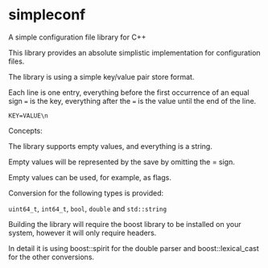 simpleconf
==========

A simple configuration file library for C++

This library provides an absolute simplistic implementation
for configuration files.

The library is using a simple key/value pair store format.

Each line is one entry, everything before the first occurrence of an
equal sign `=` is the key, everything after the `=` is the value until the end
of the line.

    KEY=VALUE\n

Concepts:

The library supports empty values, and everything is a string.

Empty values will be represented by the save by omitting the = sign.

Empty values can be used, for example, as flags.

Conversion for the following types is provided:

`uint64_t`, `int64_t`, `bool`, `double` and `std::string`

Building the library will require the boost library to be installed
on your system, however it will only require headers.

In detail it is using boost::spirit for the double parser and
boost::lexical_cast for the other conversions.
